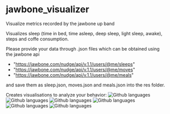 jawbone_visualizer
========================

Visualize metrics recorded by the jawbone up band

Visualizes sleep (time in bed, time asleep, deep sleep, light sleep, awake), steps and coffe consumption.

Please provide your data through .json files which can be obtained using the jawbone api
- "https://jawbone.com/nudge/api/v.1.1/users/@me/sleeps"
- "https://jawbone.com/nudge/api/v.1.1/users/@me/moves"
- "https://jawbone.com/nudge/api/v.1.1/users/@me/meals"

and save them as sleep.json, moves.json and meals.json into the res folder.

Creates visualisations to analyze your behavior:
![Github languages](https://github.com/TPei/jawbone_sleep_visualizer/blob/master/img/sleep.png)
![Github languages](https://github.com/TPei/jawbone_sleep_visualizer/blob/master/img/average_sleep_per_weeknight.png)
![Github languages](https://github.com/TPei/jawbone_sleep_visualizer/blob/master/img/average_coffee_per_weekday.png)
![Github languages](https://github.com/TPei/jawbone_sleep_visualizer/blob/master/img/steps.png)
![Github languages](https://github.com/TPei/jawbone_sleep_visualizer/blob/master/img/coffee_vs_sleep.png)
![Github languages](https://github.com/TPei/jawbone_sleep_visualizer/blob/master/img/sleep_vs_coffee.png)